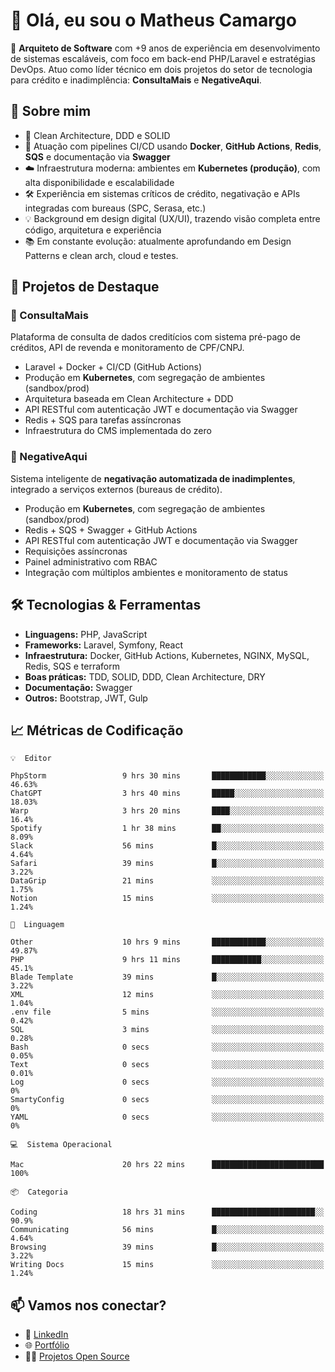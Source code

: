 # 👋 Olá, eu sou o Matheus Camargo

🎯 **Arquiteto de Software** com +9 anos de experiência em desenvolvimento de sistemas escaláveis, com foco em back-end PHP/Laravel e estratégias DevOps. Atuo como líder técnico em dois projetos do setor de tecnologia para crédito e inadimplência: **ConsultaMais** e **NegativeAqui**.

## 🧠 Sobre mim

- 🚀 Clean Architecture, DDD e SOLID
- 🔁 Atuação com pipelines CI/CD usando **Docker**, **GitHub Actions**, **Redis**, **SQS** e documentação via **Swagger**
- ☁️ Infraestrutura moderna: ambientes em **Kubernetes (produção)**, com alta disponibilidade e escalabilidade
- 🛠️ Experiência em sistemas críticos de crédito, negativação e APIs integradas com bureaus (SPC, Serasa, etc.)
- 💡 Background em design digital (UX/UI), trazendo visão completa entre código, arquitetura e experiência
- 📚 Em constante evolução: atualmente aprofundando em Design Patterns e clean arch, cloud e testes.

## 🚧 Projetos de Destaque

### 🔹 ConsultaMais
Plataforma de consulta de dados creditícios com sistema pré-pago de créditos, API de revenda e monitoramento de CPF/CNPJ.

- Laravel + Docker + CI/CD (GitHub Actions)
- Produção em **Kubernetes**, com segregação de ambientes (sandbox/prod)
- Arquitetura baseada em Clean Architecture + DDD
- API RESTful com autenticação JWT e documentação via Swagger
- Redis + SQS para tarefas assíncronas
- Infraestrutura do CMS implementada do zero

### 🔹 NegativeAqui
Sistema inteligente de **negativação automatizada de inadimplentes**, integrado a serviços externos (bureaus de crédito).

- Produção em **Kubernetes**, com segregação de ambientes (sandbox/prod)
- Redis + SQS + Swagger + GitHub Actions
- API RESTful com autenticação JWT e documentação via Swagger
- Requisições assíncronas
- Painel administrativo com RBAC
- Integração com múltiplos ambientes e monitoramento de status

## 🛠️ Tecnologias & Ferramentas

- **Linguagens:** PHP, JavaScript
- **Frameworks:** Laravel, Symfony, React
- **Infraestrutura:** Docker, GitHub Actions, Kubernetes, NGINX, MySQL, Redis, SQS e terraform
- **Boas práticas:** TDD, SOLID, DDD, Clean Architecture, DRY
- **Documentação:** Swagger
- **Outros:** Bootstrap, JWT, Gulp

## 📈 Métricas de Codificação

```text
💡  Editor

PhpStorm                 9 hrs 30 mins       ████████████░░░░░░░░░░░░░     46.63%
ChatGPT                  3 hrs 40 mins       █████░░░░░░░░░░░░░░░░░░░░     18.03%
Warp                     3 hrs 20 mins       ████░░░░░░░░░░░░░░░░░░░░░      16.4%
Spotify                  1 hr 38 mins        ██░░░░░░░░░░░░░░░░░░░░░░░      8.09%
Slack                    56 mins             █░░░░░░░░░░░░░░░░░░░░░░░░      4.64%
Safari                   39 mins             █░░░░░░░░░░░░░░░░░░░░░░░░      3.22%
DataGrip                 21 mins             ░░░░░░░░░░░░░░░░░░░░░░░░░      1.75%
Notion                   15 mins             ░░░░░░░░░░░░░░░░░░░░░░░░░      1.24%
```
```text
💬  Linguagem

Other                    10 hrs 9 mins       ████████████░░░░░░░░░░░░░     49.87%
PHP                      9 hrs 11 mins       ███████████░░░░░░░░░░░░░░      45.1%
Blade Template           39 mins             █░░░░░░░░░░░░░░░░░░░░░░░░      3.22%
XML                      12 mins             ░░░░░░░░░░░░░░░░░░░░░░░░░      1.04%
.env file                5 mins              ░░░░░░░░░░░░░░░░░░░░░░░░░      0.42%
SQL                      3 mins              ░░░░░░░░░░░░░░░░░░░░░░░░░      0.28%
Bash                     0 secs              ░░░░░░░░░░░░░░░░░░░░░░░░░      0.05%
Text                     0 secs              ░░░░░░░░░░░░░░░░░░░░░░░░░      0.01%
Log                      0 secs              ░░░░░░░░░░░░░░░░░░░░░░░░░         0%
SmartyConfig             0 secs              ░░░░░░░░░░░░░░░░░░░░░░░░░         0%
YAML                     0 secs              ░░░░░░░░░░░░░░░░░░░░░░░░░         0%
```
```text
💻  Sistema Operacional

Mac                      20 hrs 22 mins      █████████████████████████       100%
```
```text
📦  Categoria

Coding                   18 hrs 31 mins      ███████████████████████░░      90.9%
Communicating            56 mins             █░░░░░░░░░░░░░░░░░░░░░░░░      4.64%
Browsing                 39 mins             █░░░░░░░░░░░░░░░░░░░░░░░░      3.22%
Writing Docs             15 mins             ░░░░░░░░░░░░░░░░░░░░░░░░░      1.24%
```

## 📫 Vamos nos conectar?

- 💼 [LinkedIn](https://www.linkedin.com/in/matheuscamargoxavier)
- 🌐 [Portfólio](https://matheuscamargo.co)
- 🧑‍💻 [Projetos Open Source](https://github.com/bymatheus)
